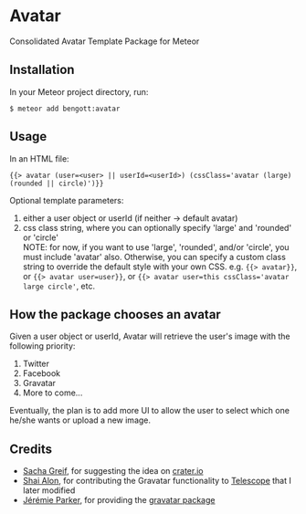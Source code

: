 Avatar
=============

Consolidated Avatar Template Package for Meteor

Installation
------------
In your Meteor project directory, run:  
```
$ meteor add bengott:avatar
```
Usage 
-----
In an HTML file:
```
{{> avatar (user=<user> || userId=<userId>) (cssClass='avatar (large) (rounded || circle)')}}
```
Optional template parameters:
  1. either a user object or userId (if neither -> default avatar)
  2. css class string, where you can optionally specify 'large' and 'rounded' or 'circle'  
  NOTE: for now, if you want to use 'large', 'rounded', and/or 'circle', you must include 'avatar' also. Otherwise, you can specify a custom class string to override the default style with your own CSS.
  e.g. `{{> avatar}}`, or `{{> avatar user=user}}`, or `{{> avatar user=this cssClass='avatar large circle'`, etc.

How the package chooses an avatar
---------------------------------
Given a user object or userId, Avatar will retrieve the user's image with the following priority:
  1. Twitter
  2. Facebook
  3. Gravatar
  4. More to come...

Eventually, the plan is to add more UI to allow the user to select which one he/she wants or upload a new image.

Credits
-------
- [Sacha Greif](@SachaG), for suggesting the idea on [crater.io](http://crater.io/posts/BfMsgzs5AzEdp6Byu)
- [Shai Alon](@shaialon), for contributing the Gravatar functionality to  [Telescope](https://github.com/TelescopeJS/Telescope) that I later modified
- [Jérémie Parker](@p-j), for providing the [gravatar package](https://github.com/p-j/meteor-gravatar)
